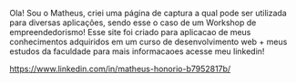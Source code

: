 Ola! Sou o Matheus, criei uma página de captura a qual pode ser utilizada para diversas aplicações,
sendo esse o caso de um Workshop de empreendedorismo! Esse site foi criado para aplicacao de meus
conhecimentos adquiridos em um curso de desenvolvimento web + meus estudos da faculdade
para mais informacaoes acesse meu linkedin! 




https://www.linkedin.com/in/matheus-honorio-b7952817b/

